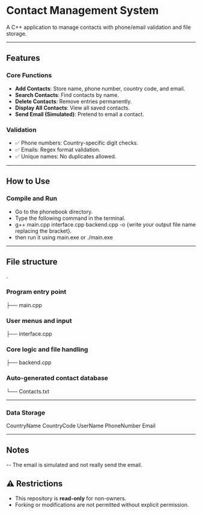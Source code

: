 # Contact Management System  

A C++ application to manage contacts with phone/email validation and file storage.  

---

## Features  

### Core Functions  
- **Add Contacts**: Store name, phone number, country code, and email.  
- **Search Contacts**: Find contacts by name.  
- **Delete Contacts**: Remove entries permanently.  
- **Display All Contacts**: View all saved contacts.  
- **Send Email (Simulated)**: Pretend to email a contact.  

### Validation  
- ✅ Phone numbers: Country-specific digit checks.  
- ✅ Emails: Regex format validation.  
- ✅ Unique names: No duplicates allowed.  

---

## How to Use  

### Compile and Run  
- Go to the phonebook directory.
- Type the following command in the terminal.
- g++ main.cpp interface.cpp backend.cpp -o {write your output file name replacing the bracket}.
- then run it using main.exe or ./main.exe

---


## File structure
.
### Program entry point
├── main.cpp 
### User menus and input
├── interface.cpp 
### Core logic and file handling
├── backend.cpp   
### Auto-generated contact database
└── Contacts.txt      

---

### Data Storage
CountryName CountryCode UserName PhoneNumber Email

---

## Notes
-- The email is simulated and not really send the email.


## ⚠️ Restrictions  
- This repository is **read-only** for non-owners.  
- Forking or modifications are not permitted without explicit permission.  
